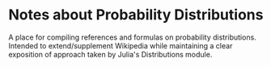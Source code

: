 # Notes about Probability Distributions

A place for compiling references and formulas on probability distributions. Intended to extend/supplement Wikipedia while maintaining a clear exposition of approach taken by Julia's Distributions module.
